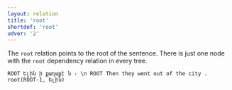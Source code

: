 ```yaml
---
layout: relation
title: 'root'
shortdef: 'root'
udver: '2'
---
```


The `root` relation points to the root of the sentence. There is just one node with the `root` dependency relation in every tree. 

~~~ sdparse
ROOT Ելին ի քաղաքէ ն ։ \n ROOT Then they went out of the city .
root(ROOT-1, Ելին)
~~~
<!-- Interlanguage links updated Po 11. listopadu 2024, 20:11:28 CET -->
